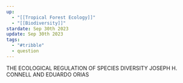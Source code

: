 ```yaml
---
up:
  - "[[Tropical Forest Ecology]]"
  - "[[Biodiversity]]"
stardate: Sep 30th 2023
update: Sep 30th 2023
tags:
  - "#tribble"
  - question
---
```

THE ECOLOGICAL REGULATION OF SPECIES DIVERSITY JOSEPH H. CONNELL AND EDUARDO ORIAS